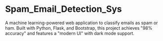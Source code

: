 # Spam_Email_Detection_Sys
A machine learning-powered web application to classify emails as spam or ham. Built with Python, Flask, and Bootstrap, this project achieves "98% accuracy" and features a "modern UI" with dark mode support.
